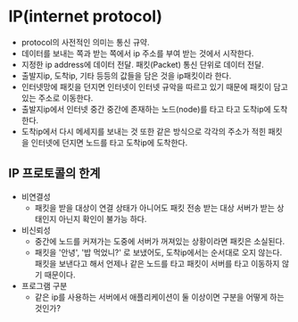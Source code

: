 # IP(internet protocol)
* protocol의 사전적인 의미는 통신 규약.
* 데이터를 보내는 쪽과 받는 쪽에서 ip 주소를 부여 받는 것에서 시작한다.
* 지정한 ip address에 데이터 전달. 패킷(Packet) 통신 단위로 데이터 전달.
* 출발지ip, 도착ip, 기타 등등의 값들을 담은 것을 ip패킷이라 한다.
* 인터넷망에 패킷을 던지면 인터넷이 인터넷 규악을 따르고 있기 때문에 패킷이 담고 있는 주소로 이동한다.
* 출발지ip에서 인터넷 중간 중간에 존재하는 노드(node)를 타고 타고 도착ip에 도착한다.
* 도착ip에서 다시 메세지를 보내는 것 또한 같은 방식으로 각각의 주소가 적힌 패킷을 인터넷에 던지면 노드를 타고 도착ip에 도착한다.
## IP 프로토콜의 한계
* 비연결성
    * 패킷을 받을 대상이 연결 상태가 아니어도 패킷 전송 받는 대상 서버가 받는 상태인지 아닌지 확인이 불가능 하다.
* 비신뢰성
    * 중간에 노드를 커져가는 도중에 서버가 꺼져있는 상황이라면 패킷은 소실된다.
    * 패킷을 '안녕', '밥 먹었니?' 로 보냈어도, 도착ip에서는 순서대로 오지 않는다. 패킷을 보낸다고 해서 언제나 같은 노드를 타고 패킷이 서버를 타고 이동하지 않기 때문이다.
* 프로그램 구분
    * 같은 ip를 사용하는 서버에서 애플리케이션이 둘 이상이면 구분을 어떻게 하는 것인가?



